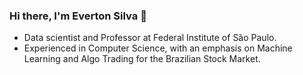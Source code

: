### Hi there, I'm Everton Silva 👋

- Data scientist and Professor at Federal Institute of São Paulo. 
- Experienced in Computer Science, with an emphasis on Machine Learning and Algo Trading for the Brazilian Stock Market. 

<!--
**evertonjs/evertonjs** is a ✨ _special_ ✨ repository because its `README.md` (this file) appears on your GitHub profile.

Here are some ideas to get you started:

- 🔭 I’m currently working on ...
- 🌱 I’m currently learning ...
- 👯 I’m looking to collaborate on ...
- 🤔 I’m looking for help with ...
- 💬 Ask me about ...
- 📫 How to reach me: ...
- 😄 Pronouns: ...
- ⚡ Fun fact: ...
-->
